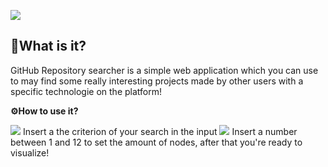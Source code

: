 ![](https://user-images.githubusercontent.com/71546251/111923014-6a215500-8a9d-11eb-9d48-f74f3fb1420c.png)


🤔What is it?
---
GitHub Repository searcher is a simple web application which you can use to may find some really interesting projects made by other users with a specific technologie on the platform!

**⚙How to use it?**

![](https://user-images.githubusercontent.com/71546251/112064988-2d6c6100-8b64-11eb-81c5-65f90d23a8e7.png)
Insert a the criterion of your search in the input
![](https://user-images.githubusercontent.com/71546251/112065206-89cf8080-8b64-11eb-913c-c99f4078e98f.png)
Insert a number between 1 and 12 to set the amount of nodes, after that you're ready to visualize!



